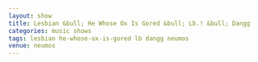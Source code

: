 ```yaml
---
layout: show
title: Lesbian &bull; He Whose Ox Is Gored &bull; Lb.! &bull; Dangg
categories: music shows
tags: lesbian he-whose-ox-is-gored lb dangg neumos
venue: neumos
---
```

